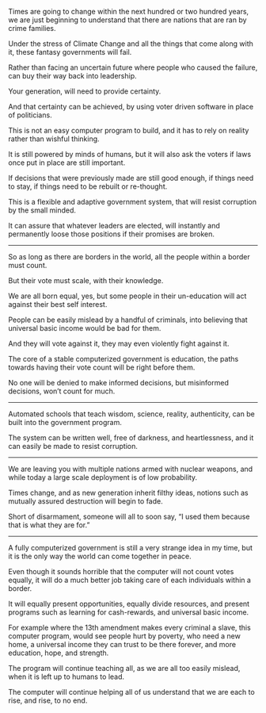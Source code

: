 Times are going to change within the next hundred or two hundred years,
we are just beginning to understand that there are nations that are ran by crime families.

Under the stress of Climate Change and all the things that come along with it,
these fantasy governments will fail.

Rather than facing an uncertain future where people who caused the failure,
can buy their way back into leadership.

Your generation,
will need to provide certainty.

And that certainty can be achieved,
by using voter driven software in place of politicians.

This is not an easy computer program to build,
and it has to rely on reality rather than wishful thinking.

It is still powered by minds of humans,
but it will also ask the voters if laws once put in place are still important.

If decisions that were previously made are still good enough,
if things need to stay, if things need to be rebuilt or re-thought.

This is a flexible and adaptive government system,
that will resist corruption by the small minded.

It can assure that whatever leaders are elected,
will instantly and permanently loose those positions if their promises are broken.

---

So as long as there are borders in the world,
all the people within a border must count.

But their vote must scale,
with their knowledge.

We are all born equal, yes,
but some people in their un-education will act against their best self interest.

People can be easily mislead by a handful of criminals,
into believing that universal basic income would be bad for them.

And they will vote against it,
they may even violently fight against it.

The core of a stable computerized government is education,
the paths towards having their vote count will be right before them.

No one will be denied to make informed decisions,
but misinformed decisions, won’t count for much.

---

Automated schools that teach wisdom, science, reality, authenticity,
can be built into the government program.

The system can be written well, free of darkness, and heartlessness,
and it can easily be made to resist corruption.

---

We are leaving you with multiple nations armed with nuclear weapons,
and while today a large scale deployment is of low probability.

Times change, and as new generation inherit filthy ideas,
notions such as mutually assured destruction will begin to fade.

Short of disarmament, someone will all to soon say,
“I used them because that is what they are for.”

---

A fully computerized government is still a very strange idea in my time,
but it is the only way the world can come together in peace.

Even though it sounds horrible that the computer will not count votes equally,
it will do a much better job taking care of each individuals within a border.

It will equally present opportunities, equally divide resources,
and present programs such as learning for cash-rewards, and universal basic income.

For example where the 13th amendment makes every criminal a slave, this computer program, would see people hurt by poverty,
who need a new home, a universal income they can trust to be there forever, and more education, hope, and strength.

The program will continue teaching all,
as we are all too easily mislead, when it is left up to humans to lead.

The computer will continue helping all of us understand
that we are each to rise, and rise, to no end.

